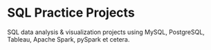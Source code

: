 # SQL Practice Projects
SQL data analysis &amp; visualization projects using MySQL, PostgreSQL, Tableau, Apache Spark, pySpark et cetera.
